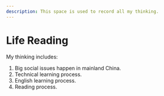 ```yaml
---
description: This space is used to record all my thinking.
---
```


# Life Reading

My thinking includes:

1. Big social issues happen in mainland China. 
2. Technical learning process.
3. English learning process. 
4. Reading process.

